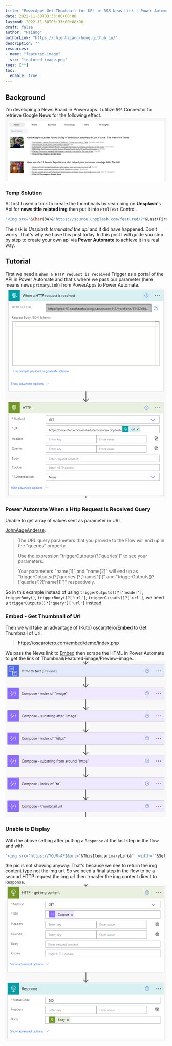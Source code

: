 ```yaml
---
title: "PowerApps Get Thumbnail for URL in RSS News Link | Power Automate API HTTP Tutorial"
date: 2022-11-30T03:33:00+08:00
lastmod: 2022-11-30T03:33:00+08:00
draft: false
author: "Hsiang"
authorLink: "https://chienhsiang-hung.github.io/"
description: ""
resources:
- name: "featured-image"
  src: "featured-image.png"
tags: [""]
toc:
  enable: true
---
```

## Background
I'm developing a News Board in Powerapps. I utilize `RSS` Connector to retrieve Google News for the following effect.
![featured-image.png](featured-image.png "featured-image")

### Temp Solution
At first I used a trick to create the thumbnails by searching on **Unsplash**'s Api for **news title related img** then put it into `HtmlText` Control.
```vb
"<img src="&Char(34)&"https://source.unsplash.com/featured/?"&Last(FirstN(Split(ThisItem.title, " "), 2)).Result&Char(34)&" width="&Char(34)&Self.Width&Char(34)&" height="&Char(34)&Self.Height*0.8&Char(34)&">"
```
The risk is *Unsplash terminated the api* and it did have happened. Don't worry. That's why we have this post today. In this post I will guide you step by step to create your own api via **Power Automate** to achieve it in a real way.

## Tutorial
First we need a `When a HTTP request is received` Trigger as a portal of the API in Power Automate and that's where we pass our parameter (here means news `primaryLink`) from PowerApps to Power Automate.
![create-trigger.png](create-trigger.png "create-trigger.png")
### Power Automate When a Http Request Is Received Query
Unable to get array of values sent as parameter in URL

[JohnAageAnderse](https://powerusers.microsoft.com/t5/user/viewprofilepage/user-id/15774):
> The URL query parameters that you provide to the Flow will end up in the "queries" property.
>
> Use the expression "triggerOutputs()?['queries']" to see your parameters.
>
> Your parameters "name[1]" and "name[2]" will end up as "triggerOutputs()?['queries']?['name[1]']" and "triggerOutputs()?['queries']?['name[1]']" respectively.

So in this example instead of using `triggerOutputs()?['header']`, `triggerBody()`, `triggerBody()?['url']`, `triggerOutputs()?['url']`, we need a `triggerOutputs()?['query']['url']` instead.

### Embed - Get Thumbnail of Url
Then we will take an advantage of (Kuto) [oscarotero](https://github.com/oscarotero)/**[Embed](https://github.com/oscarotero/Embed)** to Get Thumbnail of Url.
> https://oscarotero.com/embed/demo/index.php

We pass the News link to [Embed](https://github.com/oscarotero/Embed) then scrape the HTML in Power Automate to get the link of Thumbnail/Featured-image/Preview-image...
![scrape-html.png](scrape-html.png "scrape-html.png")

### Unable to Display
With the above setting after putting a `Response` at the last step in the flow and with
```vb
"<img src='https://YOUR-API&url="&ThisItem.primaryLink&"' width='"&Self.Width&"' height='"&Self.Height*0.8&"'>"
```
the pic is not showing anyway. That's because we nee to return the img content type not the img url. So we need a final step in the flow to be a second HTTP request the img url then trnasfer the img content direct to `Response`.
![img-content-type.png](img-content-type.png "img-content-type.png")
